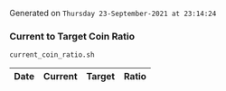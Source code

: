 Generated on `Thursday 23-September-2021 at 23:14:24`

### Current to Target Coin Ratio
`current_coin_ratio.sh`

Date|Current|Target|Ratio
---|---|---|---
